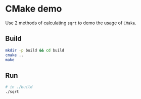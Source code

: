 # CMake demo

Use 2 methods of calculating `sqrt` to demo the usage of `CMake`.

## Build

```bash
mkdir -p build && cd build
cmake ..
make
```

## Run

```bash
# in ./build
./sqrt
```

